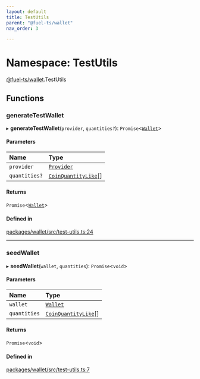 ```yaml
---
layout: default
title: TestUtils
parent: "@fuel-ts/wallet"
nav_order: 3

---
```


# Namespace: TestUtils

[@fuel-ts/wallet](../index.md).TestUtils

## Functions

### generateTestWallet

▸ **generateTestWallet**(`provider`, `quantities?`): `Promise`<[`Wallet`](../classes/Wallet.md)\>

#### Parameters

| Name | Type |
| :------ | :------ |
| `provider` | [`Provider`](../../fuel-ts-providers/classes/Provider.md) |
| `quantities?` | [`CoinQuantityLike`](../../fuel-ts-providers/index.md#coinquantitylike)[] |

#### Returns

`Promise`<[`Wallet`](../classes/Wallet.md)\>

#### Defined in

[packages/wallet/src/test-utils.ts:24](https://github.com/FuelLabs/fuels-ts/blob/master/packages/wallet/src/test-utils.ts#L24)

___

### seedWallet

▸ **seedWallet**(`wallet`, `quantities`): `Promise`<`void`\>

#### Parameters

| Name | Type |
| :------ | :------ |
| `wallet` | [`Wallet`](../classes/Wallet.md) |
| `quantities` | [`CoinQuantityLike`](../../fuel-ts-providers/index.md#coinquantitylike)[] |

#### Returns

`Promise`<`void`\>

#### Defined in

[packages/wallet/src/test-utils.ts:7](https://github.com/FuelLabs/fuels-ts/blob/master/packages/wallet/src/test-utils.ts#L7)
